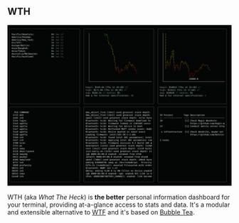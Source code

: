 WTH
---

![WTH](screenshot.png)

WTH (aka *What The Heck*) is **the better** personal information dashboard for 
your terminal, providing at-a-glance access to stats and data. It's a modular 
and extensible alternative to [WTF](https://github.com/wtfutil/wtf) and it's 
based on [Bubble Tea](https://github.com/charmbracelet/bubbletea).


